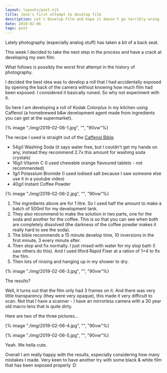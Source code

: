 ```yaml
---
layout: layouts/post.njk
title: Jono's first attempt to develop film
description: Let's Develop Film and hope it doesn't go terribly wrong
date: 2019-02-06
tags: post
---
```

Lately photography (especially analog stuff) has taken a bit of a back seat.

This week I decided to take the next step in the process and  have a crack at developing my own film.

What follows is possibly the worst first attempt in the history of photography.

I decided the best idea was to develop a roll that I had accidentally exposed by opening the back of the camera without knowing how much film had been exposed. I considered it basically ruined. So why not experiment with it.

So here I am developing a roll of Kodak Colorplus in my kitchen using Caffenol (a homebrewed b&w development agent made from ingredients you can get at the supermarket).

{% image "./img/2019-02-06-1.jpg", "", "90vw"%}

The recipe I used is straight out of the [Caffenol Bible]().

* 54g/l Washing Soda (it says water free, but I couldn't get my hands on any, instead they recommend 2.7x this amount for washing soda crystals)
* 16g/l Vitamin C (I used chewable orange flavoured tablets - not recommended)
* 1g/l Potassium Bromide (I used iodised salt because I saw someone else use it in a youtube video)
* 40g/l Instant Coffee Powder

{% image "./img/2019-02-06-2.jpg", "", "90vw"%}

1. The ingredients above are for 1 litre. So I used half the amount to make a batch of 500ml for my development tank.
2. They also recommend to make the solution in two parts, one for the soda and another for the coffee. This is so that you can see when both are completely dissolved (the darkness of the coffee powder makes it really hard to see the soda).
3. The bible recommends a 15 minute develop time, 10 inversions in the first minute, 3 every minute after.
4. Then stop and fix normally. I just rinsed with water for my stop bath (I saw others do this). And I used Ilford Rapid Fixer at a ration of 1+4 to fix the film.
5. Then lots of rinsing and hanging up in my shower to dry.

{% image "./img/2019-02-06-3.jpg", "", "90vw"%}

The results?

Well, it turns out that the film only had 3 frames on it. And there was very little transparency (they were very opaque), this made it very difficult to scan. Not that I have a scanner - I have an mirrorless camera with a 30 year old macro lens that is quite dirty.

Here are two of the three pictures...

{% image "./img/2019-02-06-4.jpg", "", "90vw"%}

{% image "./img/2019-02-06-5.jpg", "", "90vw"%}

Yeah. We hella cute.

Overall I am really happy with the results, especially considering how many mistakes I made. Very keen to have another try with some black & white film that has been exposed properly :D